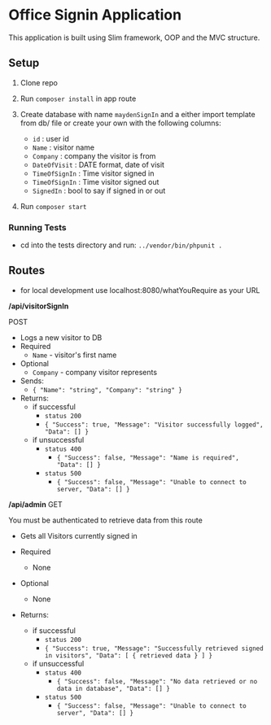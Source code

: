 # Office Signin Application

This application is built using Slim framework, OOP and the MVC structure.

## Setup

1. Clone repo
2. Run ```composer install``` in app route
3. Create database with name ```maydenSignIn``` and a either import template from db/ file or create your own with the following columns:
    - ```id``` : user id
    - ```Name``` : visitor name
    - ```Company``` : company the visitor is from
    - ```DateOfVisit``` : DATE format, date of visit
    - ```TimeOfSignIn``` : Time visitor signed in
    - ```TimeOfSignIn``` : Time visitor signed out
    - ```SignedIn``` : bool to say if signed in or out

4. Run ```composer start```

### Running Tests

- cd into the tests directory and run: ```../vendor/bin/phpunit .```

## Routes
- for local development use localhost:8080/whatYouRequire as your URL

**/api/visitorSignIn**

POST
- Logs a new visitor to DB
- Required
    - `Name` - visitor's first name 
- Optional
    - `Company` - company visitor represents
- Sends: 
  - `{ "Name": "string", "Company": "string" }`
- Returns:
    - if successful 
        - `status 200`
        - `{ "Success": true, "Message": "Visitor successfully logged", "Data": [] }`  
    - if unsuccessful
        - `status 400` 
            - `{ "Success": false, "Message": "Name is required", "Data": [] }`
        - `status 500` 
            - `{ "Success": false, "Message": "Unable to connect to server, "Data": [] }`
            
**/api/admin**
GET

You must be authenticated to retrieve data from this route

- Gets all Visitors currently signed in
- Required
    - None
- Optional
    - None
    
- Returns:
    - if successful 
        - `status 200`
        - `{ "Success": true, "Message": "Successfully retrieved signed in visitors", "Data": [ { retrieved data } ] }`  
    - if unsuccessful
        - `status 400` 
            - `{ "Success": false, "Message": "No data retrieved or no data in database", "Data": [] }`
        - `status 500` 
            - `{ "Success": false, "Message": "Unable to connect to server", "Data": [] }`